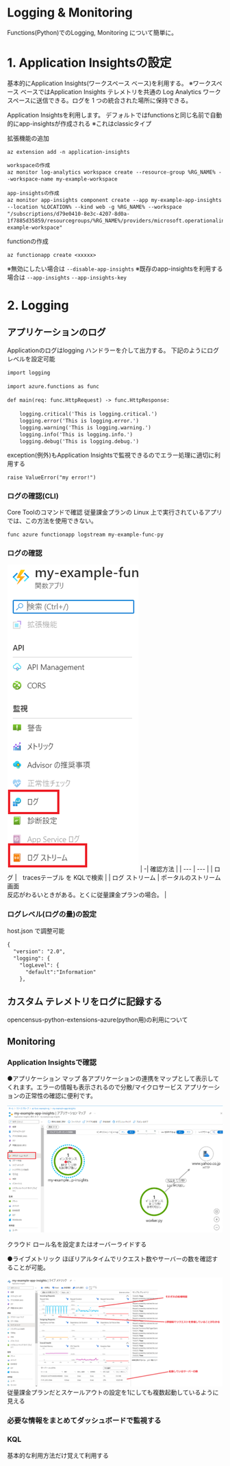 # Logging & Monitoring

Functions(Python)でのLogging, Monitoring について簡単に。

# 1. Application Insightsの設定

基本的にApplication Insights(ワークスペース ベース)を利用する。
※ワークスペース ベースではApplication Insights テレメトリを共通の Log Analytics ワークスペースに送信できる。ログを 1 つの統合された場所に保持できる。

Application Insightsを利用します。
デフォルトではfunctionsと同じ名前で自動的にapp-insightsが作成される ※これはclassicタイプ

拡張機能の追加
```
az extension add -n application-insights
```
```
workspaceの作成
az monitor log-analytics workspace create --resource-group %RG_NAME% --workspace-name my-example-workspace

app-insightsの作成
az monitor app-insights component create --app my-example-app-insights --location %LOCATION% --kind web -g %RG_NAME% --workspace "/subscriptions/d79e0410-8e3c-4207-8d0a-1f7885d35859/resourcegroups/%RG_NAME%/providers/microsoft.operationalinsights/workspaces/my-example-workspace"
```

functionの作成
```
az functionapp create <xxxxx>
```
※無効にしたい場合は `--disable-app-insights`
※既存のapp-insightsを利用する場合は `--app-insights` `--app-insights-key`

# 2. Logging

## アプリケーションのログ

Applicationのログはlogging ハンドラーを介して出力する。
下記のようにログレベルを設定可能

```
import logging

import azure.functions as func

def main(req: func.HttpRequest) -> func.HttpResponse:

    logging.critical('This is logging.critical.')
    logging.error('This is logging.error.')
    logging.warning('This is logging.warning.')  
    logging.info('This is logging.info.')
    logging.debug('This is logging.debug.')
```

exception(例外)もApplication Insightsで監視できるのでエラー処理に適切に利用する
```
raise ValueError("my error!")
```

### ログの確認(CLI)
Core Toolのコマンドで確認
従量課金プランの Linux 上で実行されているアプリでは、この方法を使用できない。
```
func azure functionapp logstream my-example-func-py
```

### ログの確認

![image](./img/001.PNG)
| -| 確認方法 |
| --- | --- |
| ログ |　tracesテーブル を KQLで検索 |
| ログ ストリーム | ポータルのストリーム画面<br>反応がわるいときがある。とくに従量課金プランの場合。 |

### ログレベル(ログの量)の設定
host.json で調整可能
```
{
  "version": "2.0",
  "logging": {
    "logLevel": {
      "default":"Information"
    },
```

## カスタム テレメトリをログに記録する
opencensus-python-extensions-azure(python用)の利用について


## Monitoring

### Application Insightsで確認

●アプリケーション マップ
各アプリケーションの連携をマップとして表示してくれます。エラーの情報も表示されるので分散/マイクロサービス アプリケーションの正常性の確認に便利です。

![004](./img/004.PNG)

クラウド ロール名を設定またはオーバーライドする

●ライブメトリック
ほぼリアルタイムでリクエスト数やサーバーの数を確認することが可能。

![003](./img/003.PNG)
従量課金プランだとスケールアウトの設定を1にしても複数起動しているように見える


### 必要な情報をまとめてダッシュボードで監視する

### KQL
基本的な利用方法だけ覚えて利用する

